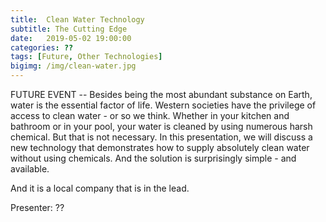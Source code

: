 ```yaml
---
title:  Clean Water Technology
subtitle: The Cutting Edge
date:   2019-05-02 19:00:00
categories: ??
tags: [Future, Other Technologies]
bigimg: /img/clean-water.jpg
---
```


FUTURE EVENT -- Besides being the most abundant substance on Earth, water is the essential factor of life. Western societies have the privilege of access to clean water - or so we think. Whether in your kitchen and bathroom or in your pool, your water is cleaned by using numerous harsh chemical. But that is not necessary. In this presentation, we will discuss a new technology that demonstrates how to supply absolutely clean water without using chemicals. And the solution is surprisingly simple - and available.

And it is a local company that is in the lead.

Presenter: ??